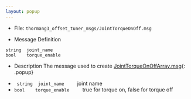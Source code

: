 ```yaml
---
layout: popup
---
```


- File: `thormang3_offset_tuner_msgs/JointTorqueOnOff.msg`

- Message Definition
 ```
 string  joint_name
 bool    torque_enable
 ```

- Description
The message used to create [JointTorqueOnOffArray.msg]{: .popup}
* ` string  joint_name`
&emsp;&emsp; joint name
* `bool    torque_enable`
&emsp;&emsp; true for torque on, false for torque off

[JointTorqueOnOffArray.msg]: /docs/en/popup/JointTorqueOnOffArray.msg/
